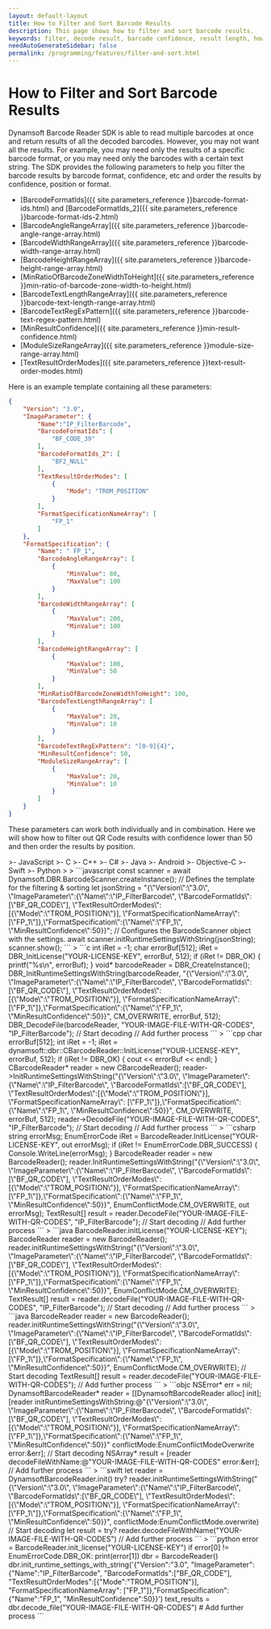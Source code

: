 ```yaml
---
layout: default-layout
title: How to Filter and Sort Barcode Results
description: This page shows how to filter and sort barcode results.
keywords: filter, decode result, barcode confidence, result length, how-to guides
needAutoGenerateSidebar: false
permalink: /programming/features/filter-and-sort.html
---
```



# How to Filter and Sort Barcode Results

Dynamsoft Barcode Reader SDK is able to read multiple barcodes at once and return results of all the decoded barcodes. However, you may not want all the results. For example, you may need only the results of a specific barcode format, or you may need only the barcodes with a certain text string. The SDK provides the following parameters to help you filter the barcode results by barcode format, confidence, etc and order the results by confidence, position or format.

- [BarcodeFormatIds]({{ site.parameters_reference }}barcode-format-ids.html) and [BarcodeFormatIds_2]({{ site.parameters_reference }}barcode-format-ids-2.html)
- [BarcodeAngleRangeArray]({{ site.parameters_reference }}barcode-angle-range-array.html)
- [BarcodeWidthRangeArray]({{ site.parameters_reference }}barcode-width-range-array.html)
- [BarcodeHeightRangeArray]({{ site.parameters_reference }}barcode-height-range-array.html)
- [MinRatioOfBarcodeZoneWidthToHeight]({{ site.parameters_reference }}min-ratio-of-barcode-zone-width-to-height.html)
- [BarcodeTextLengthRangeArray]({{ site.parameters_reference }}barcode-text-length-range-array.html)
- [BarcodeTextRegExPattern]({{ site.parameters_reference }}barcode-text-regex-pattern.html)
- [MinResultConfidence]({{ site.parameters_reference }}min-result-confidence.html)
- [ModuleSizeRangeArray]({{ site.parameters_reference }}module-size-range-array.html)
- [TextResultOrderModes]({{ site.parameters_reference }}text-result-order-modes.html)

Here is an example template containing all these parameters:

```json
{
    "Version": "3.0",
    "ImageParameter": {
        "Name":"IP_FilterBarcode",
        "BarcodeFormatIds": [
            "BF_CODE_39"
        ],
        "BarcodeFormatIds_2": [
            "BF2_NULL"
        ],
        "TextResultOrderModes": [
            {
                "Mode": "TROM_POSITION"
            }
        ],
        "FormatSpecificationNameArray": [
            "FP_1"
        ]
    },
    "FormatSpecification": {
        "Name": " FP_1",
        "BarcodeAngleRangeArray": [
            {
                "MinValue": 80,
                "MaxValue": 100
            }
        ],
        "BarcodeWidthRangeArray": [
            {
                "MaxValue": 200,
                "MinValue": 100
            }
        ],
        "BarcodeHeightRangeArray": [
            {
                "MaxValue": 100,
                "MinValue": 50
            }
        ],
        "MinRatioOfBarcodeZoneWidthToHeight": 100,
        "BarcodeTextLengthRangeArray": [
            {
                "MaxValue": 20,
                "MinValue": 10
            }
        ],
        "BarcodeTextRegExPattern": "[0-9]{4}",
        "MinResultConfidence": 50,
        "ModuleSizeRangeArray": [
            {
                "MaxValue": 20,
                "MinValue": 10
            }
        ]
    }
}
```

These parameters can work both individually and in combination. Here we will show how to filter out QR Code results with confidence lower than 50 and then order the results by position.

<div class="sample-code-prefix template2"></div>
>- JavaScript
>- C
>- C++
>- C#
>- Java
>- Android
>- Objective-C
>- Swift
>- Python
>
>
```javascript
const scanner = await Dynamsoft.DBR.BarcodeScanner.createInstance();
// Defines the template for the filtering & sorting
let jsonString = "{\"Version\":\"3.0\", \"ImageParameter\":{\"Name\":\"IP_FilterBarcode\", \"BarcodeFormatIds\":[\"BF_QR_CODE\"], \"TextResultOrderModes\":[{\"Mode\":\"TROM_POSITION\"}], \"FormatSpecificationNameArray\": [\"FP_1\"]},\"FormatSpecification\":{\"Name\":\"FP_1\", \"MinResultConfidence\":50}}";
// Configures the BarcodeScanner object with the settings.
await scanner.initRuntimeSettingsWithString(jsonString);
scanner.show();
```
>
```c
int iRet = -1;
char errorBuf[512];
iRet = DBR_InitLicense("YOUR-LICENSE-KEY", errorBuf, 512);
if (iRet != DBR_OK)
{
    printf("%s\n", errorBuf);
}
void* barcodeReader = DBR_CreateInstance();
DBR_InitRuntimeSettingsWithString(barcodeReader, "{\"Version\":\"3.0\", \"ImageParameter\":{\"Name\":\"IP_FilterBarcode\", \"BarcodeFormatIds\":[\"BF_QR_CODE\"], \"TextResultOrderModes\":[{\"Mode\":\"TROM_POSITION\"}], \"FormatSpecificationNameArray\": [\"FP_1\"]},\"FormatSpecification\":{\"Name\":\"FP_1\", \"MinResultConfidence\":50}}", CM_OVERWRITE, errorBuf, 512);
DBR_DecodeFile(barcodeReader, "YOUR-IMAGE-FILE-WITH-QR-CODES", "IP_FilterBarcode"); // Start decoding
// Add further process
```
>
```cpp
char errorBuf[512];
int iRet = -1;
iRet = dynamsoft::dbr::CBarcodeReader::InitLicense("YOUR-LICENSE-KEY", errorBuf, 512);
if (iRet != DBR_OK)
{
    cout << errorBuf << endl;
}
CBarcodeReader* reader = new CBarcodeReader();
reader->InitRuntimeSettingsWithString("{\"Version\":\"3.0\", \"ImageParameter\":{\"Name\":\"IP_FilterBarcode\", \"BarcodeFormatIds\":[\"BF_QR_CODE\"], \"TextResultOrderModes\":[{\"Mode\":\"TROM_POSITION\"}], \"FormatSpecificationNameArray\": [\"FP_1\"]},\"FormatSpecification\":{\"Name\":\"FP_1\", \"MinResultConfidence\":50}}", CM_OVERWRITE, errorBuf, 512);
reader->DecodeFile("YOUR-IMAGE-FILE-WITH-QR-CODES", "IP_FilterBarcode"); // Start decoding
// Add further process
```
>
```csharp
string errorMsg;
EnumErrorCode iRet = BarcodeReader.InitLicense("YOUR-LICENSE-KEY", out errorMsg);
if (iRet != EnumErrorCode.DBR_SUCCESS)
{
    Console.WriteLine(errorMsg);
}
BarcodeReader reader = new BarcodeReader();
reader.InitRuntimeSettingsWithString("{\"Version\":\"3.0\", \"ImageParameter\":{\"Name\":\"IP_FilterBarcode\", \"BarcodeFormatIds\":[\"BF_QR_CODE\"], \"TextResultOrderModes\":[{\"Mode\":\"TROM_POSITION\"}], \"FormatSpecificationNameArray\": [\"FP_1\"]},\"FormatSpecification\":{\"Name\":\"FP_1\", \"MinResultConfidence\":50}}", EnumConflictMode.CM_OVERWRITE, out errorMsg);
TextResult[] result = reader.DecodeFile("YOUR-IMAGE-FILE-WITH-QR-CODES", "IP_FilterBarcode"); // Start decoding
// Add further process
```
>
```java
BarcodeReader.initLicense("YOUR-LICENSE-KEY");
BarcodeReader reader = new BarcodeReader();
reader.initRuntimeSettingsWithString("{\"Version\":\"3.0\", \"ImageParameter\":{\"Name\":\"IP_FilterBarcode\", \"BarcodeFormatIds\":[\"BF_QR_CODE\"], \"TextResultOrderModes\":[{\"Mode\":\"TROM_POSITION\"}], \"FormatSpecificationNameArray\": [\"FP_1\"]},\"FormatSpecification\":{\"Name\":\"FP_1\", \"MinResultConfidence\":50}}", EnumConflictMode.CM_OVERWRITE);
TextResult[] result = reader.decodeFile("YOUR-IMAGE-FILE-WITH-QR-CODES", "IP_FilterBarcode"); // Start decoding
// Add further process
```
>
```java
BarcodeReader reader = new BarcodeReader();
reader.initRuntimeSettingsWithString("{\"Version\":\"3.0\", \"ImageParameter\":{\"Name\":\"IP_FilterBarcode\", \"BarcodeFormatIds\":[\"BF_QR_CODE\"], \"TextResultOrderModes\":[{\"Mode\":\"TROM_POSITION\"}], \"FormatSpecificationNameArray\": [\"FP_1\"]},\"FormatSpecification\":{\"Name\":\"FP_1\", \"MinResultConfidence\":50}}", EnumConflictMode.CM_OVERWRITE);
// Start decoding
TextResult[] result = reader.decodeFile("YOUR-IMAGE-FILE-WITH-QR-CODES"); 
// Add further process
```
>
```objc
NSError* err = nil;
DynamsoftBarcodeReader* reader = [[DynamsoftBarcodeReader alloc] init];
[reader initRuntimeSettingsWithString:@"{\"Version\":\"3.0\", \"ImageParameter\":{\"Name\":\"IP_FilterBarcode\", \"BarcodeFormatIds\":[\"BF_QR_CODE\"], \"TextResultOrderModes\":[{\"Mode\":\"TROM_POSITION\"}], \"FormatSpecificationNameArray\": [\"FP_1\"]},\"FormatSpecification\":{\"Name\":\"FP_1\", \"MinResultConfidence\":50}}" conflictMode:EnumConflictModeOverwrite error:&err];
// Start decoding
NSArray<iTextResult*>* result = [reader decodeFileWithName:@"YOUR-IMAGE-FILE-WITH-QR-CODES" error:&err]; 
// Add further process
```
>
```swift
let reader = DynamsoftBarcodeReader.init()
try? reader.initRuntimeSettingsWithString("{\"Version\":\"3.0\", \"ImageParameter\":{\"Name\":\"IP_FilterBarcode\", \"BarcodeFormatIds\":[\"BF_QR_CODE\"], \"TextResultOrderModes\":[{\"Mode\":\"TROM_POSITION\"}], \"FormatSpecificationNameArray\": [\"FP_1\"]},\"FormatSpecification\":{\"Name\":\"FP_1\", \"MinResultConfidence\":50}}", conflictMode:EnumConflictMode.overwrite)
// Start decoding
let result = try? reader.decodeFileWithName("YOUR-IMAGE-FILE-WITH-QR-CODES")
// Add further process
```
>
```python
error = BarcodeReader.init_license("YOUR-LICENSE-KEY")
if error[0] != EnumErrorCode.DBR_OK:
    print(error[1])
dbr = BarcodeReader()
dbr.init_runtime_settings_with_string('{"Version":"3.0", "ImageParameter":{"Name":"IP_FilterBarcode", "BarcodeFormatIds":["BF_QR_CODE"], "TextResultOrderModes":[{"Mode":"TROM_POSITION"}], "FormatSpecificationNameArray": ["FP_1"]},"FormatSpecification":{"Name":"FP_1", "MinResultConfidence":50}}')
text_results = dbr.decode_file("YOUR-IMAGE-FILE-WITH-QR-CODES")
# Add further process
```
